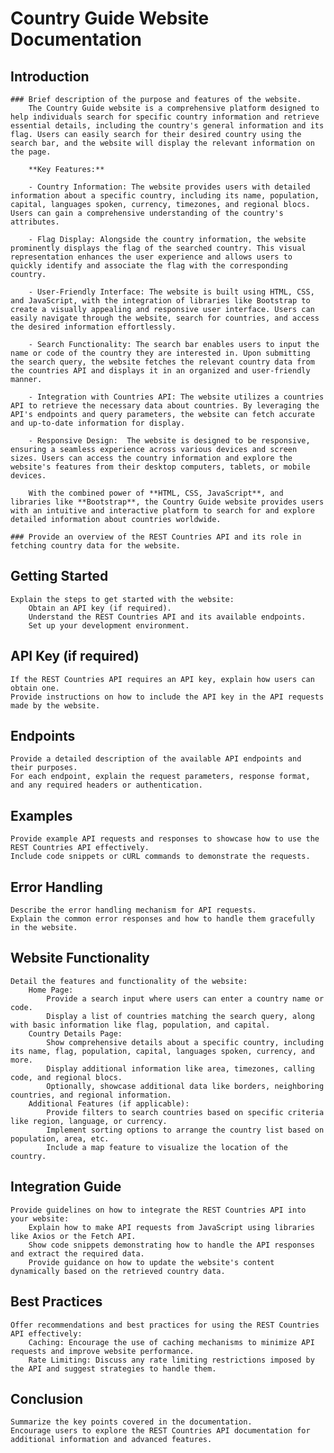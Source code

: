 # Country Guide Website Documentation

## Introduction

    ### Brief description of the purpose and features of the website.
        The Country Guide website is a comprehensive platform designed to help individuals search for specific country information and retrieve essential details, including the country's general information and its flag. Users can easily search for their desired country using the search bar, and the website will display the relevant information on the page.

        **Key Features:**

        - Country Information: The website provides users with detailed information about a specific country, including its name, population, capital, languages spoken, currency, timezones, and regional blocs. Users can gain a comprehensive understanding of the country's attributes.

        - Flag Display: Alongside the country information, the website prominently displays the flag of the searched country. This visual representation enhances the user experience and allows users to quickly identify and associate the flag with the corresponding country.

        - User-Friendly Interface: The website is built using HTML, CSS, and JavaScript, with the integration of libraries like Bootstrap to create a visually appealing and responsive user interface. Users can easily navigate through the website, search for countries, and access the desired information effortlessly.

        - Search Functionality: The search bar enables users to input the name or code of the country they are interested in. Upon submitting the search query, the website fetches the relevant country data from the countries API and displays it in an organized and user-friendly manner.

        - Integration with Countries API: The website utilizes a countries API to retrieve the necessary data about countries. By leveraging the API's endpoints and query parameters, the website can fetch accurate and up-to-date information for display.

        - Responsive Design:  The website is designed to be responsive, ensuring a seamless experience across various devices and screen sizes. Users can access the country information and explore the website's features from their desktop computers, tablets, or mobile devices.

        With the combined power of **HTML, CSS, JavaScript**, and libraries like **Bootstrap**, the Country Guide website provides users with an intuitive and interactive platform to search for and explore detailed information about countries worldwide.

    ### Provide an overview of the REST Countries API and its role in fetching country data for the website.

## Getting Started

    Explain the steps to get started with the website:
        Obtain an API key (if required).
        Understand the REST Countries API and its available endpoints.
        Set up your development environment.

## API Key (if required)

    If the REST Countries API requires an API key, explain how users can obtain one.
    Provide instructions on how to include the API key in the API requests made by the website.

## Endpoints

    Provide a detailed description of the available API endpoints and their purposes.
    For each endpoint, explain the request parameters, response format, and any required headers or authentication.

## Examples

    Provide example API requests and responses to showcase how to use the REST Countries API effectively.
    Include code snippets or cURL commands to demonstrate the requests.

## Error Handling

    Describe the error handling mechanism for API requests.
    Explain the common error responses and how to handle them gracefully in the website.

## Website Functionality

    Detail the features and functionality of the website:
        Home Page:
            Provide a search input where users can enter a country name or code.
            Display a list of countries matching the search query, along with basic information like flag, population, and capital.
        Country Details Page:
            Show comprehensive details about a specific country, including its name, flag, population, capital, languages spoken, currency, and more.
            Display additional information like area, timezones, calling code, and regional blocs.
            Optionally, showcase additional data like borders, neighboring countries, and regional information.
        Additional Features (if applicable):
            Provide filters to search countries based on specific criteria like region, language, or currency.
            Implement sorting options to arrange the country list based on population, area, etc.
            Include a map feature to visualize the location of the country.

## Integration Guide

    Provide guidelines on how to integrate the REST Countries API into your website:
        Explain how to make API requests from JavaScript using libraries like Axios or the Fetch API.
        Show code snippets demonstrating how to handle the API responses and extract the required data.
        Provide guidance on how to update the website's content dynamically based on the retrieved country data.

## Best Practices

    Offer recommendations and best practices for using the REST Countries API effectively:
        Caching: Encourage the use of caching mechanisms to minimize API requests and improve website performance.
        Rate Limiting: Discuss any rate limiting restrictions imposed by the API and suggest strategies to handle them.

## Conclusion

    Summarize the key points covered in the documentation.
    Encourage users to explore the REST Countries API documentation for additional information and advanced features.
